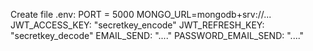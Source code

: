 Create file .env:
PORT = 5000
MONGO_URL=mongodb+srv://...
JWT_ACCESS_KEY: "secretkey_encode"
JWT_REFRESH_KEY: "secretkey_decode"
EMAIL_SEND: "...."
PASSWORD_EMAIL_SEND: "...."
